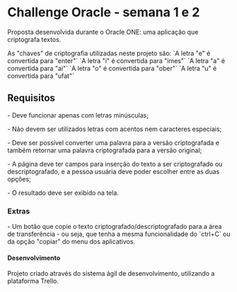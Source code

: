 # Challenge Oracle - semana 1 e 2
<p>Proposta desenvolvida durante o Oracle ONE: uma aplicação que criptografa textos.</p>

<p>As "chaves" de criptografia utilizadas neste projeto são:
`A letra "e" é convertida para "enter"`
`A letra "i" é convertida para "imes"`
`A letra "a" é convertida para "ai"`
`A letra "o" é convertida para "ober"`
`A letra "u" é convertida para "ufat"`</p>

## Requisitos
<p>- Deve funcionar apenas com letras minúsculas;</p>
<p>- Não devem ser utilizados letras com acentos nem caracteres especiais;</p>
<p>- Deve ser possível converter uma palavra para a versão criptografada e também retornar uma palavra criptografada para a versão original;</p>
<p>- A página deve ter campos para inserção do texto a ser criptografado ou descriptografado, e a pessoa usuária deve poder escolher entre as duas opções;</p>
<p>- O resultado deve ser exibido na tela.</p>

### Extras
<p>- Um botão que copie o texto criptografado/descriptografado para a área de transferência - ou seja, que tenha a mesma funcionalidade do `ctrl+C` ou da opção "copiar" do menu dos aplicativos.</p>

#### Desenvolvimento
<p>Projeto criado através do sistema ágil de desenvolvimento, utilizando a plataforma Trello.</p>
